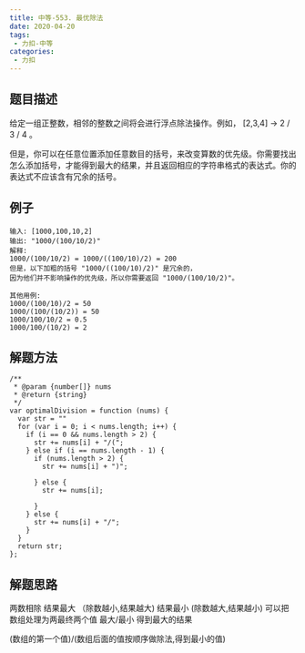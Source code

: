 ```yaml
---
title: 中等-553. 最优除法
date: 2020-04-20
tags:
 - 力扣-中等
categories: 
 - 力扣
---
```

## 题目描述

给定一组正整数，相邻的整数之间将会进行浮点除法操作。例如， [2,3,4] -> 2 / 3 / 4 。

但是，你可以在任意位置添加任意数目的括号，来改变算数的优先级。你需要找出怎么添加括号，才能得到最大的结果，并且返回相应的字符串格式的表达式。你的表达式不应该含有冗余的括号。

## 例子
```
输入: [1000,100,10,2]
输出: "1000/(100/10/2)"
解释:
1000/(100/10/2) = 1000/((100/10)/2) = 200
但是，以下加粗的括号 "1000/((100/10)/2)" 是冗余的，
因为他们并不影响操作的优先级，所以你需要返回 "1000/(100/10/2)"。

其他用例:
1000/(100/10)/2 = 50
1000/(100/(10/2)) = 50
1000/100/10/2 = 0.5
1000/100/(10/2) = 2

```

## 解题方法

```
/**
 * @param {number[]} nums
 * @return {string}
 */
var optimalDivision = function (nums) {
  var str = ""
  for (var i = 0; i < nums.length; i++) {
    if (i == 0 && nums.length > 2) {
      str += nums[i] + "/(";
    } else if (i == nums.length - 1) {
      if (nums.length > 2) {
        str += nums[i] + ")";

      } else {
        str += nums[i];

      }
    } else {
      str += nums[i] + "/";
    }
  }
  return str;
};
```
## 解题思路
两数相除
结果最大 （除数越小,结果越大)
结果最小  (除数越大,结果越小)
可以把数组处理为两最终两个值
最大/最小 得到最大的结果

(数组的第一个值)/(数组后面的值按顺序做除法,得到最小的值)


